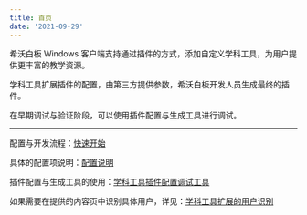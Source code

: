 ```yaml
---
title: 首页
date: '2021-09-29'
---
```


希沃白板 Windows 客户端支持通过插件的方式，添加自定义学科工具，为用户提供更丰富的教学资源。

学科工具扩展插件的配置，由第三方提供参数，希沃白板开发人员生成最终的插件。

在早期调试与验证阶段，可以使用插件配置与生成工具进行调试。

---

配置与开发流程：[快速开始](./01GetStart.md)

具体的配置项说明：[配置说明](./02Configurations.md)

插件配置与生成工具的使用：[学科工具插件配置调试工具](./03DebugTool.md)

如果需要在提供的内容页中识别具体用户，详见：[学科工具扩展的用户识别](./04ExtendToolUser.md)
